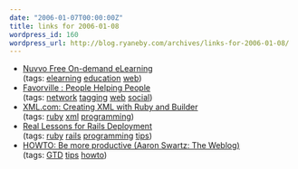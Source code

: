 ```yaml
---
date: "2006-01-07T00:00:00Z"
title: links for 2006-01-08
wordpress_id: 160
wordpress_url: http://blog.ryaneby.com/archives/links-for-2006-01-08/
---
```

<ul>
	<li>
		<div><a href="http://www.nuvvo.com/">Nuvvo Free On-demand eLearning</a></div>
		<div>(tags: <a href="http://del.icio.us/eby/elearning">elearning</a> <a href="http://del.icio.us/eby/education">education</a> <a href="http://del.icio.us/eby/web">web</a>)</div>
	</li>
	<li>
		<div><a href="http://www.favorville.com/">Favorville : People Helping People</a></div>
		<div>(tags: <a href="http://del.icio.us/eby/network">network</a> <a href="http://del.icio.us/eby/tagging">tagging</a> <a href="http://del.icio.us/eby/web">web</a> <a href="http://del.icio.us/eby/social">social</a>)</div>
	</li>
	<li>
		<div><a href="http://www.xml.com/pub/a/2006/01/04/creating-xml-with-ruby-and-builder.html">XML.com: Creating XML with Ruby and Builder</a></div>
		<div>(tags: <a href="http://del.icio.us/eby/ruby">ruby</a> <a href="http://del.icio.us/eby/xml">xml</a> <a href="http://del.icio.us/eby/programming">programming</a>)</div>
	</li>
	<li>
		<div><a href="http://duncandavidson.com/essay/2005/12/railsdeployment">Real Lessons for Rails Deployment</a></div>
		<div>(tags: <a href="http://del.icio.us/eby/ruby">ruby</a> <a href="http://del.icio.us/eby/rails">rails</a> <a href="http://del.icio.us/eby/programming">programming</a> <a href="http://del.icio.us/eby/tips">tips</a>)</div>
	</li>
	<li>
		<div><a href="http://www.aaronsw.com/weblog/productivity">HOWTO: Be more productive (Aaron Swartz: The Weblog)</a></div>
		<div>(tags: <a href="http://del.icio.us/eby/GTD">GTD</a> <a href="http://del.icio.us/eby/tips">tips</a> <a href="http://del.icio.us/eby/howto">howto</a>)</div>
	</li>
</ul>
